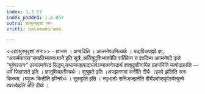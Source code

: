 ```yaml
---
index: 1.3.57
index_padded: 1.3.057
sutra: ज्ञाश्रुस्मृदृशां सनः
vritti: balamanorama

---
```

<<ज्ञाश्रुस्मृदृशां सनः>> - ज्ञानश्र । प्राग्वदिति । आत्मनेपदमित्यर्थः । यद्यपिअपह्नवे ज्ञः, "अकर्मकाच्च"सम्प्रतिभ्यानाध्याने॑ इति सूत्रैः,अर्तिश्रुदृशिभ्यश्चे॑ति वार्तिकेन च ज्ञादिभ्य आत्मनेपदे कृते "पूर्ववत्सनः" इत्यात्मनेपदं सिद्धम्,तथाप्यपह्नवाद्यभावेऽप्यात्मनेपदार्थं ज्ञाश्रुदृशीनामिह ग्रहणमिति मत्वोदाहरति —  धर्मं जिज्ञासते इति । ज्ञातुमिच्छतीत्यर्थः । शुश्रूषते इति ।अज्झनगमां सनी॑ति दीर्घः ।इको झ॑लिति सनः कित्त्वम् ।श्र्युकः किती॑ति इण्निषेधः । सुस्मूर्षते इति । स्मृधातोः सनिअज्झने॑ति दीर्घेउदोष्ठपूर्वस्ये॑त्युत्त्वे रपरत्वेहलि चे॑ति दीर्घः । 